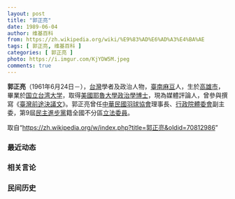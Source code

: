 ```yaml
---
layout: post
title: "郭正亮"
date: 1989-06-04
author: 维基百科
from: https://zh.wikipedia.org/wiki/%E9%83%AD%E6%AD%A3%E4%BA%AE
tags: [ 郭正亮, 维基百科 ]
categories: [ 郭正亮 ]
photo: https://i.imgur.com/KjYDW5M.jpeg
comments: true
---
```

<div class="mw-parser-output">
<p><b>郭正亮</b>（1961年6月24日<span class="useeditintro" title="Template:BLP editintro">－</span>），<a href="/wiki/%E5%8F%B0%E7%81%A3" class="mw-redirect" title="台灣">台灣</a>學者及政治人物，<a href="/wiki/%E8%87%BA%E5%8D%97%E5%B8%82" title="臺南市">臺南</a><a href="/wiki/%E9%BA%BB%E8%B1%86%E5%8D%80" title="麻豆區">麻豆</a>人，生於<a href="/wiki/%E9%AB%98%E9%9B%84%E5%B8%82" title="高雄市">高雄市</a>，畢業於<a href="/wiki/%E5%9B%BD%E7%AB%8B%E5%8F%B0%E6%B9%BE%E5%A4%A7%E5%AD%A6" class="mw-redirect" title="国立台湾大学">国立台湾大学</a>，取得<a href="/wiki/%E7%BE%8E%E5%9C%8B" class="mw-redirect" title="美國">美國</a><a href="/wiki/%E8%80%B6%E9%AD%AF%E5%A4%A7%E5%AD%B8" class="mw-redirect" title="耶魯大學">耶魯大學</a><a href="/wiki/%E6%94%BF%E6%B2%BB%E5%AD%B8" class="mw-redirect" title="政治學">政治學</a><a href="/wiki/%E5%8D%9A%E5%A3%AB" title="博士">博士</a>，現為媒體評論人，曾參與撰寫《<a href="/wiki/%E8%87%BA%E7%81%A3%E5%89%8D%E9%80%94%E6%B1%BA%E8%AD%B0%E6%96%87" title="臺灣前途決議文">臺灣前途決議文</a>》。郭正亮曾任<a href="/wiki/%E4%B8%AD%E8%8F%AF%E6%B0%91%E5%9C%8B%E7%BE%BD%E7%90%83%E5%8D%94%E6%9C%83" title="中華民國羽球協會">中華民國羽球協會</a>理事長、<a href="/wiki/%E8%A1%8C%E6%94%BF%E9%99%A2%E9%AB%94%E5%A7%94%E6%9C%83" class="mw-redirect" title="行政院體委會">行政院體委會</a>副主委，第9屆<a href="/wiki/%E6%B0%91%E4%B8%BB%E9%80%B2%E6%AD%A5%E9%BB%A8" title="民主進步黨">民主進步黨</a>籍全國不分區<a href="/wiki/%E7%AB%8B%E6%B3%95%E5%A7%94%E5%93%A1" class="mw-redirect" title="立法委員">立法委員</a>。
</p>
</div><noscript><img src="//zh.wikipedia.org/wiki/Special:CentralAutoLogin/start?type=1x1" alt="" title="" width="1" height="1" style="border: none; position: absolute;"></noscript>
<div class="printfooter">取自“<a dir="ltr" href="https://zh.wikipedia.org/w/index.php?title=郭正亮&amp;oldid=70812986">https://zh.wikipedia.org/w/index.php?title=郭正亮&amp;oldid=70812986</a>”</div><div id="recent-news"><h3>最近动态</h3><ul></ul></div><div id="open-opinion"><h3>相关言论</h3><ul></ul></div><div id="mjls-record"><h3>民间历史</h3><ul></ul></div>